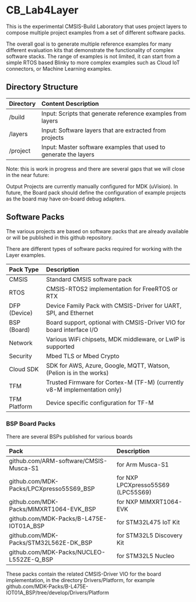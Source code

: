 # CB_Lab4Layer

This is the experimental CMSIS-Build Laboratory that uses project layers to compose multiple project examples from a set of different software packs.  

The overall goal is to generate multiple reference examples for many different evaluation kits that demonstrate the functionality of complex software stacks.  The range of examples is not limited, it can start from a simple RTOS based Blinky to more complex examples such as Cloud IoT connectors, or Machine Learning examples.

## Directory Structure

Directory  | Content Description
:----------|:----------------
/build     | Input: Scripts that generate reference examples from layers
/layers    | Input: Software layers that are extracted from projects
/project   | Input: Master software examples that used to generate the layers

Note: this is work in progress and there are several gaps that we will close in the near future:

Output Projects are currently manually configured for MDK (uVision).  In future, the Board pack should define the configuration of example projects as the board may have on-board debug adapters.


## Software Packs

The various projects are based on software packs that are already available or will be published in this github repository.

There are different types of software packs required for working with the Layer examples.

Pack Type    | Description
:------------|:----------------
CMSIS        | Standard CMSIS software pack
RTOS         | CMSIS-RTOS2 implementation for FreeRTOS or RTX
DFP (Device) | Device Family Pack with CMSIS-Driver for UART, SPI, and Ethernet
BSP (Board)  | Board support, optional with CMSIS-Driver VIO for board interface I/O
Network      | Various WiFi chipsets, MDK middleware, or LwIP is supported
Security     | Mbed TLS or Mbed Crypto
Cloud SDK    | SDK for AWS, Azure, Google, MQTT, Watson, (Pelion is in the works)
TFM          | Trusted Firmware for Cortex-M (TF-M) (currently v8-M implementation only)
TFM Platform | Device specific configuration for TF-M

### BSP Board Packs

There are several BSPs published for various boards

Pack                                             | Description
:------------------------------------------------|:----------------
github.com/ARM-software/CMSIS-Musca-S1           | for Arm Musca-S1
github.com/MDK-Packs/LPCXpresso55S69_BSP         | for NXP LPCXpresso55S69 (LPC55S69)
github.com/MDK-Packs/MIMXRT1064-EVK_BSP          | for NXP MIMXRT1064-EVK
github.com/MDK-Packs/B-L475E-IOT01A_BSP          | for STM32L475 IoT Kit
github.com/MDK-Packs/STM32L562E-DK_BSP           | for STM32L5 Discovery Kit
github.com/MDK-Packs/NUCLEO-L552ZE-Q_BSP         | for STM32L5 Nucleo

These packs contain the related CMSIS-Driver VIO for the board implementation, in the directory Drivers/Platform, 
for example github.com/MDK-Packs/B-L475E-IOT01A_BSP/tree/develop/Drivers/Platform 



